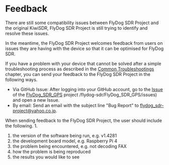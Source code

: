 # Feedback

There are still some compatibility issues between FlyDog SDR Project and the original KiwiSDR, FlyDog SDR Project is still trying to identify and resolve these issues.

In the meantime, the FlyDog SDR Project welcomes feedback from users on issues they are having with the device so that it can be optimised for FlyDog SDR.

If you have a problem with your device that cannot be solved after a simple troubleshooting process as described in the [Common Troubleshootings](https://sdrotg.com/en/guide/breakdown.html) chapter, you can send your feedback to the FlyDog SDR Project in the following ways.

 - Via GitHub Issue: After logging into your GitHub account, go to the [Issue](https://github.com/flydog-sdr/FlyDog_SDR_GPS/issues) of the [FlyDog_SDR_GPS](https://github.com/flydog-sdr/FlyDog_SDR_GPS) project /flydog-sdr/FlyDog_SDR_GPS/issues) and open a new Issue.
 - By email: Send an email with the subject line "Bug Report" to [flydog_sdr-project@yahoo.co.jp](mailto:flydog_sdr-project@yahoo.co.jp ).

When sending feedback to the FlyDog SDR Project, the user should include the following. 1.

 1. the version of the software being run, e.g. v1.4281
 2. the development board model, e.g. Raspberry Pi 4
 3. the problem being encountered, e.g. not decoding FAX
 4. how the problem is being reproduced
 5. the results you would like to see
